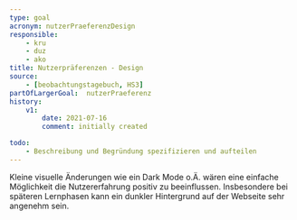 ```yaml
---
type: goal
acronym: nutzerPraeferenzDesign
responsible: 
    - kru
    - duz
    - ako
title: Nutzerpräferenzen - Design
source:
    - [beobachtungstagebuch, HS3]
partOfLargerGoal:  nutzerPraeferenz
history:
    v1:
        date: 2021-07-16
        comment: initially created

todo:
    - Beschreibung und Begründung spezifizieren und aufteilen
---
```


Kleine visuelle Änderungen wie ein Dark Mode o.Ä. wären eine einfache Möglichkeit die Nutzererfahrung positiv zu beeinflussen. 
Insbesondere bei späteren Lernphasen kann ein dunkler Hintergrund auf der Webseite sehr angenehm sein.